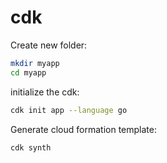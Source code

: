 # cdk

Create new folder:
```bash
mkdir myapp
cd myapp
```

initialize the cdk: 
```bash
cdk init app --language go
```

Generate cloud formation template: 
```bash
cdk synth
```
